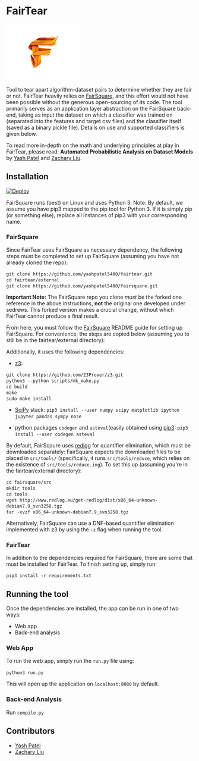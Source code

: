 # FairTear
<img src="fairtear/static/img/logo.png" alt="logo" width="200px"/>

Tool to tear apart algorithm-dataset pairs to determine whether they are fair or not. FairTear heavily relies on [FairSquare](https://github.com/sedrews/fairsquare), and this effort would not have been possible without the generous open-sourcing of its code. The tool primarily serves as an application layer abstraction on the FairSquare back-end, taking as input the dataset on which a classifier was trained on (separated into the features and target csv files) and the classifier itself (saved as a binary pickle file). Details on use and supported classifiers is given below.

To read more in-depth on the math and underlying principles at play in FairTear, please read: **Automated Probabilistic Analysis on Dataset Models** by
[Yash Patel](https://github.com/yashpatel5400) and
[Zachary Liu](https://github.com/zacharyliu).

## Installation

[![Deploy](https://www.herokucdn.com/deploy/button.svg)](https://heroku.com/deploy)

FairSquare runs (best) on Linux and uses Python 3. Note: By default, we assume you have pip3 mapped to the pip tool for Python 3. If it is simply pip (or something else), replace all instances of pip3 with your corresponding name.

### FairSquare
Since FairTear uses FairSquare as necessary dependency, the following steps must be completed to set up FairSquare (assuming you have not already cloned the repo):

```
git clone https://github.com/yashpatel5400/fairtear.git
cd fairtear/external
git clone https://github.com/yashpatel5400/fairsquare.git
```

**Important Note:** The FairSquare repo you clone _must_ be the forked one reference in the above instructions, **not** the original one developed under sedrews. This forked version makes a crucial change, without which FairTear cannot produce a final result.

From here, you must follow the [FairSquare](https://github.com/yashpatel5400/fairsquare) README guide for setting up FairSquare. For convenience, the steps are copied below (assuming you to still be in the fairtear/external directory):

Additionally, it uses the following dependencies:
- [z3](http://github.com/Z3Prover/z3):
```
git clone https://github.com/Z3Prover/z3.git
python3 --python scripts/mk_make.py
cd build
make
sudo make install
```

- [SciPy](http://scipy.org/) stack:
```pip3 install --user numpy scipy matplotlib ipython jupyter pandas sympy nose```

- python packages `codegen` and `asteval`(easily obtained using [pip3](http://pypi.python.org/pypi/pip3):
```pip3 install --user codegen asteval```

By default, FairSqaure uses [redlog](http://www.redlog.eu/get-redlog/) for quantifier elimination, which must be downloaded separately: FairSquare expects the downloaded files to be placed in `src/tools/` (specifically, it runs `src/tools/reduce`, which relies on the existence of `src/tools/reduce.img`). To set this up (assuming you're in the fairtear/external directory):

```
cd fairsquare/src
mkdir tools
cd tools
wget http://www.redlog.eu/get-redlog/dist/x86_64-unknown-debian7.9_svn3258.tgz
tar -xvzf x86_64-unknown-debian7.9_svn3258.tgz
```

Alternatively, FairSquare can use a DNF-based quantifier elimination implemented with z3 by using the `-z` flag when running the tool.

### FairTear
In addition to the dependencies required for FairSquare, there are some that must be installed for FairTear. To finish setting up, simply run:

```
pip3 install -r requirements.txt
```

## Running the tool

Once the dependencies are installed, the app can be run in one of two ways:
- Web app
- Back-end analysis

### Web App
To run the web app, simply run the `run.py` file using:

```python3 run.py```

This will open up the application on `localhost:8080` by default.

### Back-end Analysis

Run `compile.py`

## Contributors

* [Yash Patel](https://github.com/yashpatel5400)
* [Zachary Liu](https://github.com/zacharyliu)
